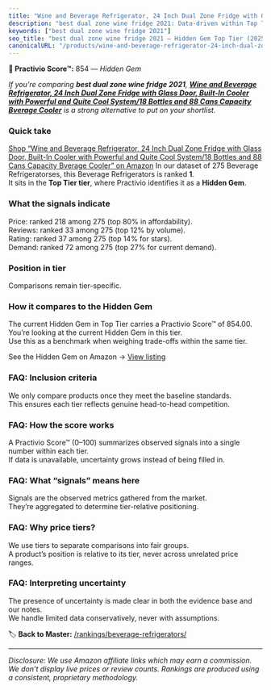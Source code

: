 ```yaml
---
title: "Wine and Beverage Refrigerator, 24 Inch Dual Zone Fridge with Glass Door, Built-In Cooler with Powerful and Quite Cool System/18 Bottles and 88 Cans Capacity Bverage Cooler"
description: "best dual zone wine fridge 2021: Data-driven within Top Tier ranking using the Practivio Score™. Positioned by quality, value, demand, findability, momentum."
keywords: ["best dual zone wine fridge 2021"]
seo_title: "best dual zone wine fridge 2021 — Hidden Gem Top Tier (2025)"
canonicalURL: "/products/wine-and-beverage-refrigerator-24-inch-dual-zone-fridge-with-glass-door-built-in-cooler-with-powerful-and-quite-cool-system18-bottles-and-88-cans-capacity-bverage-cooler-B09F9WX11W/"
---
```


**💎 Practivio Score™:** 854 — _Hidden Gem_


*If you're comparing **best dual zone wine fridge 2021**, **[Wine and Beverage Refrigerator, 24 Inch Dual Zone Fridge with Glass Door, Built-In Cooler with Powerful and Quite Cool System/18 Bottles and 88 Cans Capacity Bverage Cooler](https://www.amazon.com/dp/B09F9WX11W?tag=practivio-20)** is a strong alternative to put on your shortlist.*
### Quick take
[Shop “Wine and Beverage Refrigerator, 24 Inch Dual Zone Fridge with Glass Door, Built-In Cooler with Powerful and Quite Cool System/18 Bottles and 88 Cans Capacity Bverage Cooler” on Amazon](https://www.amazon.com/dp/B09F9WX11W?tag=practivio-20)
In our dataset of 275 Beverage Refrigeratorses, this Beverage Refrigerators is ranked **1**.  
It sits in the **Top Tier tier**, where Practivio identifies it as a **Hidden Gem**.

### What the signals indicate
Price: ranked 218 among 275 (top 80% in affordability).  
Reviews: ranked 33 among 275 (top 12% by volume).  
Rating: ranked 37 among 275 (top 14% for stars).  
Demand: ranked 72 among 275 (top 27% for current demand).

### Position in tier
Comparisons remain tier-specific.

### How it compares to the Hidden Gem
The current Hidden Gem in Top Tier carries a Practivio Score™ of 854.00.  
You’re looking at the current Hidden Gem in this tier.  
Use this as a benchmark when weighing trade-offs within the same tier.  

See the Hidden Gem on Amazon → [View listing](https://www.amazon.com/dp/B09F9WX11W?tag=practivio-20)

### FAQ: Inclusion criteria
We only compare products once they meet the baseline standards.  
This ensures each tier reflects genuine head-to-head competition.

### FAQ: How the score works
A Practivio Score™ (0–100) summarizes observed signals into a single number within each tier.  
If data is unavailable, uncertainty grows instead of being filled in.

### FAQ: What “signals” means here
Signals are the observed metrics gathered from the market.  
They’re aggregated to determine tier-relative positioning.

### FAQ: Why price tiers?
We use tiers to separate comparisons into fair groups.  
A product’s position is relative to its tier, never across unrelated price ranges.

### FAQ: Interpreting uncertainty
The presence of uncertainty is made clear in both the evidence base and our notes.  
We handle limited data conservatively, never with assumptions.


🏷️ **Back to Master:** [/rankings/beverage-refrigerators/](/rankings/beverage-refrigerators/)

---
_Disclosure: We use Amazon affiliate links which may earn a commission. We don’t display live prices or review counts. Rankings are produced using a consistent, proprietary methodology._
